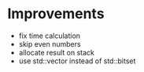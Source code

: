 # Improvements
* fix time calculation
* skip even numbers
* allocate result on stack
* use std::vector<bool> instead of std::bitset